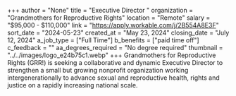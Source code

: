 +++
author = "None"
title = "Executive Director "
organization = "Grandmothers for Reproductive Rights"
location = "Remote"
salary = "$95,000 - $110,000"
link = "https://apply.workable.com/j/2B554A8E3F"
sort_date = "2024-05-23"
created_at = "May 23, 2024"
closing_date = "July 12, 2024"
a_job_type = ["Full Time"]
b_benefits = ["paid time off"]
c_feedback = ""
aa_degrees_required = "No degree required"
thumbnail = "../../images/logo_e24b75c1.webp"
+++
Grandmothers for Reproductive Rights (GRR!) is seeking a collaborative and dynamic Executive Director to strengthen a small but growing nonprofit organization working intergenerationally to advance sexual and reproductive health, rights and justice on a rapidly increasing national scale.  